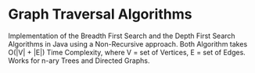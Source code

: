 # Graph Traversal Algorithms
Implementation of the Breadth First Search and the Depth First Search Algorithms in Java using a Non-Recursive approach.
Both Algorithm takes O(|V| + |E|) Time Complexity, where V = set of Vertices, E = set of Edges.
Works for n-ary Trees and Directed Graphs.